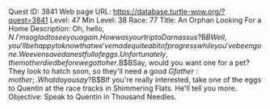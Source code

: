 Quest ID: 3841
Web page URL: https://database.turtle-wow.org/?quest=3841
Level: 47
Min Level: 38
Race: 77
Title: An Orphan Looking For a Home
Description: Oh, hello, $N. I'm so glad to see you again. How was your trip to Darnassus?$B$BWell, you'll be happy to know that we've made quite a bit of progress while you've been gone. We even saved a nest full of eggs. Unfortunately, the mother died before we got to her.$B$BSay, would you want one for a pet? They look to hatch soon, so they'll need a good $Gfather:mother;. What do you say?$B$BIf you're really interested, take one of the eggs to Quentin at the race tracks in Shimmering Flats. He'll tell you more.
Objective: Speak to Quentin in Thousand Needles.
